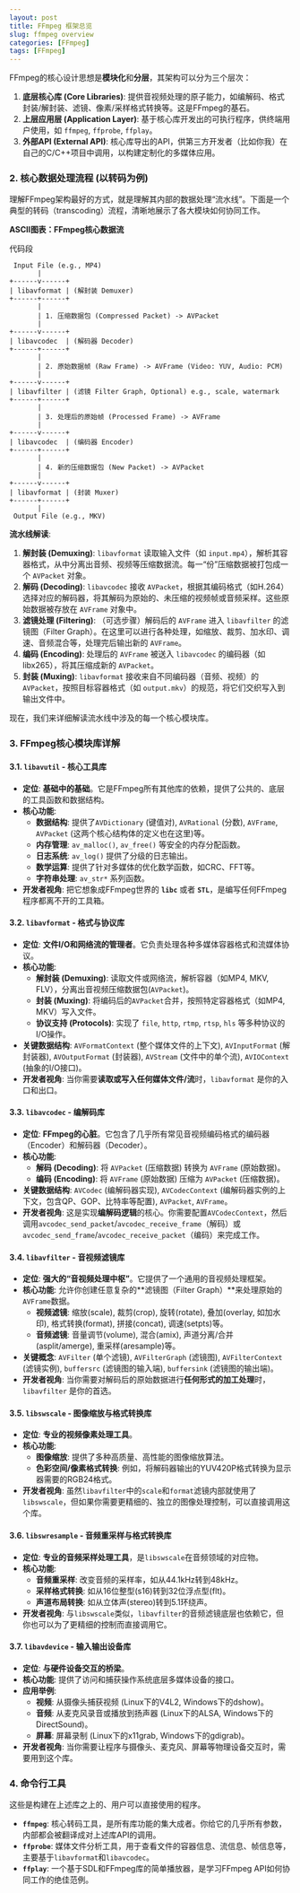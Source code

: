 ```yaml
---
layout: post
title: FFmpeg 框架总览
slug: ffmpeg overview
categories: [FFmpeg]
tags: [FFmpeg]
---
```


FFmpeg的核心设计思想是**模块化**和**分层**，其架构可以分为三个层次：

1.  **底层核心库 (Core Libraries)**: 提供音视频处理的原子能力，如编解码、格式封装/解封装、滤镜、像素/采样格式转换等。这是FFmpeg的基石。
1.  **上层应用层 (Application Layer)**: 基于核心库开发出的可执行程序，供终端用户使用，如 `ffmpeg`, `ffprobe`, `ffplay`。
1.  **外部API (External API)**: 核心库导出的API，供第三方开发者（比如你我）在自己的C/C++项目中调用，以构建定制化的多媒体应用。

### 2. 核心数据处理流程 (以转码为例)

理解FFmpeg架构最好的方式，就是理解其内部的数据处理“流水线”。下面是一个典型的转码（transcoding）流程，清晰地展示了各大模块如何协同工作。

**ASCII图表：FFmpeg核心数据流**

代码段

```
 Input File (e.g., MP4)
       |
+------v------+
| libavformat | (解封装 Demuxer)
+------+------+
       |
       | 1. 压缩数据包 (Compressed Packet) -> AVPacket
       |
+------v------+
| libavcodec  | (解码器 Decoder)
+------+------+
       |
       | 2. 原始数据帧 (Raw Frame) -> AVFrame (Video: YUV, Audio: PCM)
       |
+------v------+
| libavfilter | (滤镜 Filter Graph, Optional) e.g., scale, watermark
+------+------+
       |
       | 3. 处理后的原始帧 (Processed Frame) -> AVFrame
       |
+------v------+
| libavcodec  | (编码器 Encoder)
+------+------+
       |
       | 4. 新的压缩数据包 (New Packet) -> AVPacket
       |
+------v------+
| libavformat | (封装 Muxer)
+------+------+
       |
 Output File (e.g., MKV)
```

**流水线解读**:

1.  **解封装 (Demuxing)**: `libavformat` 读取输入文件（如 `input.mp4`），解析其容器格式，从中分离出音频、视频等压缩数据流。每一“份”压缩数据被打包成一个 `AVPacket` 对象。
1.  **解码 (Decoding)**: `libavcodec` 接收 `AVPacket`，根据其编码格式（如H.264）选择对应的解码器，将其解码为原始的、未压缩的视频帧或音频采样。这些原始数据被存放在 `AVFrame` 对象中。
1.  **滤镜处理 (Filtering)**: （可选步骤）解码后的 `AVFrame` 进入 `libavfilter` 的滤镜图（Filter Graph）。在这里可以进行各种处理，如缩放、裁剪、加水印、调速、音频混合等，处理完后输出新的 `AVFrame`。
1.  **编码 (Encoding)**: 处理后的 `AVFrame` 被送入 `libavcodec` 的编码器（如libx265），将其压缩成新的 `AVPacket`。
1.  **封装 (Muxing)**: `libavformat` 接收来自不同编码器（音频、视频）的 `AVPacket`，按照目标容器格式（如 `output.mkv`）的规范，将它们交织写入到输出文件中。

现在，我们来详细解读流水线中涉及的每一个核心模块库。



### 3. FFmpeg核心模块库详解





#### 3.1. `libavutil` - 核心工具库



+   **定位**: **基础中的基础**。它是FFmpeg所有其他库的依赖，提供了公共的、底层的工具函数和数据结构。
+   **核心功能**:
    +   **数据结构**: 提供了`AVDictionary` (键值对), `AVRational` (分数), `AVFrame`, `AVPacket` (这两个核心结构体的定义也在这里)等。
    +   **内存管理**: `av_malloc()`, `av_free()` 等安全的内存分配函数。
    +   **日志系统**: `av_log()` 提供了分级的日志输出。
    +   **数学运算**: 提供了针对多媒体的优化数学函数，如CRC、FFT等。
    +   **字符串处理**: `av_str*` 系列函数。
+   **开发者视角**: 把它想象成FFmpeg世界的 **`libc`** 或者 **`STL`**，是编写任何FFmpeg程序都离不开的工具箱。



#### 3.2. `libavformat` - 格式与协议库



+   **定位**: **文件I/O和网络流的管理者**。它负责处理各种多媒体容器格式和流媒体协议。
+   **核心功能**:
    +   **解封装 (Demuxing)**: 读取文件或网络流，解析容器（如MP4, MKV, FLV），分离出音视频压缩数据包(`AVPacket`)。
    +   **封装 (Muxing)**: 将编码后的`AVPacket`合并，按照特定容器格式（如MP4, MKV）写入文件。
    +   **协议支持 (Protocols)**: 实现了 `file`, `http`, `rtmp`, `rtsp`, `hls` 等多种协议的I/O操作。
+   **关键数据结构**: `AVFormatContext` (整个媒体文件的上下文), `AVInputFormat` (解封装器), `AVOutputFormat` (封装器), `AVStream` (文件中的单个流), `AVIOContext` (抽象的I/O接口)。
+   **开发者视角**: 当你需要**读取或写入任何媒体文件/流**时，`libavformat` 是你的入口和出口。



#### 3.3. `libavcodec` - 编解码库



+   **定位**: **FFmpeg的心脏**。它包含了几乎所有常见音视频编码格式的编码器（Encoder）和解码器（Decoder）。
+   **核心功能**:
    +   **解码 (Decoding)**: 将 `AVPacket` (压缩数据) 转换为 `AVFrame` (原始数据)。
    +   **编码 (Encoding)**: 将 `AVFrame` (原始数据) 压缩为 `AVPacket` (压缩数据)。
+   **关键数据结构**: `AVCodec` (编解码器实现), `AVCodecContext` (编解码器实例的上下文，包含QP、GOP、比特率等配置), `AVPacket`, `AVFrame`。
+   **开发者视角**: 这是实现**编解码逻辑**的核心。你需要配置`AVCodecContext`，然后调用`avcodec_send_packet`/`avcodec_receive_frame`（解码）或`avcodec_send_frame`/`avcodec_receive_packet`（编码）来完成工作。



#### 3.4. `libavfilter` - 音视频滤镜库



+   **定位**: **强大的“音视频处理中枢”**。它提供了一个通用的音视频处理框架。
+   **核心功能**: 允许你创建任意复杂的**滤镜图（Filter Graph）**来处理原始的`AVFrame`数据。
    +   **视频滤镜**: 缩放(scale), 裁剪(crop), 旋转(rotate), 叠加(overlay, 如加水印), 格式转换(format), 拼接(concat), 调速(setpts)等。
    +   **音频滤镜**: 音量调节(volume), 混合(amix), 声道分离/合并(asplit/amerge), 重采样(aresample)等。
+   **关键概念**: `AVFilter` (单个滤镜), `AVFilterGraph` (滤镜图), `AVFilterContext` (滤镜实例), `buffersrc` (滤镜图的输入端), `buffersink` (滤镜图的输出端)。
+   **开发者视角**: 当你需要对解码后的原始数据进行**任何形式的加工处理**时，`libavfilter` 是你的首选。



#### 3.5. `libswscale` - 图像缩放与格式转换库



+   **定位**: **专业的视频像素处理工具**。
+   **核心功能**:
    +   **图像缩放**: 提供了多种高质量、高性能的图像缩放算法。
    +   **色彩空间/像素格式转换**: 例如，将解码器输出的YUV420P格式转换为显示器需要的RGB24格式。
+   **开发者视角**: 虽然`libavfilter`中的`scale`和`format`滤镜内部就使用了`libswscale`，但如果你需要更精细的、独立的图像处理控制，可以直接调用这个库。



#### 3.6. `libswresample` - 音频重采样与格式转换库



+   **定位**: **专业的音频采样处理工具**，是`libswscale`在音频领域的对应物。
+   **核心功能**:
    +   **音频重采样**: 改变音频的采样率，如从44.1kHz转到48kHz。
    +   **采样格式转换**: 如从16位整型(s16)转到32位浮点型(flt)。
    +   **声道布局转换**: 如从立体声(stereo)转到5.1环绕声。
+   **开发者视角**: 与`libswscale`类似，`libavfilter`的音频滤镜底层也依赖它，但你也可以为了更精细的控制而直接调用它。



#### 3.7. `libavdevice` - 输入输出设备库



+   **定位**: **与硬件设备交互的桥梁**。
+   **核心功能**: 提供了访问和捕获操作系统底层多媒体设备的接口。
+   **应用举例**:
    +   **视频**: 从摄像头捕获视频 (Linux下的V4L2, Windows下的dshow)。
    +   **音频**: 从麦克风录音或播放到扬声器 (Linux下的ALSA, Windows下的DirectSound)。
    +   **屏幕**: 屏幕录制 (Linux下的x11grab, Windows下的gdigrab)。
+   **开发者视角**: 当你需要让程序与摄像头、麦克风、屏幕等物理设备交互时，需要用到这个库。



### 4. 命令行工具



这些是构建在上述库之上的、用户可以直接使用的程序。

+   **`ffmpeg`**: 核心转码工具，是所有库功能的集大成者。你给它的几乎所有参数，内部都会被翻译成对上述库API的调用。
+   **`ffprobe`**: 媒体文件分析工具，用于查看文件的容器信息、流信息、帧信息等，主要基于`libavformat`和`libavcodec`。
+   **`ffplay`**: 一个基于SDL和FFmpeg库的简单播放器，是学习FFmpeg API如何协同工作的绝佳范例。
